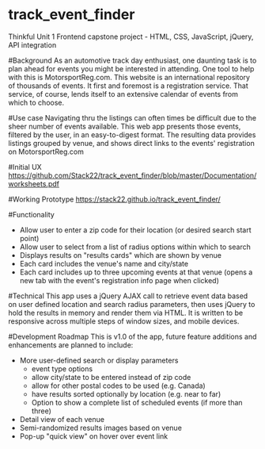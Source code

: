 # track_event_finder

Thinkful Unit 1 Frontend capstone project - HTML, CSS, JavaScript, jQuery, API integration

#Background
As an automotive track day enthusiast, one daunting task is to plan ahead for events you might be interested in attending. One tool to help with this is MotorsportReg.com. This website is an international repository of thousands of events. It first and foremost is a registration service. That service, of course, lends itself to an extensive calendar of events from which to choose.

#Use case
Navigating thru the listings can often times be difficult due to the sheer number of events available. This web app presents those events, filtered by the user, in an easy-to-digest format. The resulting data provides listings grouped by venue, and shows direct links to the events' registration on MotorsportReg.com

#Initial UX
https://github.com/Stack22/track_event_finder/blob/master/Documentation/worksheets.pdf

#Working Prototype
https://stack22.github.io/track_event_finder/

#Functionality
* Allow user to enter a zip code for their location (or desired search start point)
* Allow user to select from a list of radius options within which to search
* Displays results on "results cards" which are shown by venue
* Each card includes the venue's name and city/state
* Each card includes up to three upcoming events at that venue (opens a new tab with the event's registration info page when clicked)

#Technical
This app uses a jQuery AJAX call to retrieve event data based on user defined location and search radius parameters, then uses jQuery to hold the results in memory and render them via HTML. It is written to be responsive across multiple steps of window sizes, and mobile devices.

#Development Roadmap
This is v1.0 of the app, future feature additions and enhancements are planned to include:
* More user-defined search or display parameters
  - event type options
  - allow city/state to be entered instead of zip code
  - allow for other postal codes to be used (e.g. Canada)
  - have results sorted optionally by location (e.g. near to far)
  - Option to show a complete list of scheduled events (if more than three)
* Detail view of each venue
* Semi-randomized results images based on venue
* Pop-up "quick view" on hover over event link 

